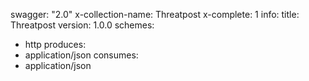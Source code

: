 swagger: "2.0"
x-collection-name: Threatpost
x-complete: 1
info:
  title: Threatpost
  version: 1.0.0
schemes:
- http
produces:
- application/json
consumes:
- application/json